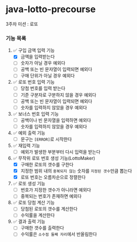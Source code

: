 # java-lotto-precourse

3주차 미션 : 로또

### 기능 목록

1. ✅ 구입 금액 입력 기능
    - [x] 금액을 입력받는다
    - [ ] 숫자가 아닐 경우 예외다
    - [ ] 공백 또는 빈 문자열이 입력되면 예외다
    - [ ] 구매 단위가 아닐 경우 예외다

2. ✅ 로또 번호 입력 기능
    - [ ] 당첨 번호를 입력 받는다
    - [ ] 기준 구분자로 구분하지 않을 경우 예외다
    - [ ] 공백 또는 빈 문자열이 입력되면 예외다
    - [ ] 숫자를 입력하지 않았을 경우 예외다

3. ✅ 보너스 번호 입력 기능
    - [ ] 공백이나 빈 문자열을 입력하면 예외다
    - [ ] 숫자를 입력하지 않았을 경우 예외다

4. ✅ 예외 출력 기능
    - [ ] 문구는 `[ERROR]`로 시작한다

5. ✅ 재입력 기능
    - [ ] 예외가 발생한 부분부터 다시 입력을 받는다

6. ✅ 무작위 로또 번호 생성 기능(LottoMaker)
    - [x] 구매한 로또의 갯수를 구한다
    - [x] 지정한 범위 내의 `중복되지 않는` 숫자를 `지정된 갯수`만큼 뽑는다
    - [x] 로또 번호는 오름차순으로 정렬한다

7. ✅ 로또 생성 기능
    - [ ] 번호가 지정한 갯수가 아니라면 예외다
    - [ ] 중복되는 번호가 존재하면 예외다

8. ✅ 로또 당첨 계산 기능
    - [ ] 당첨된 로또의 갯수를 계산한다
    - [ ] 수익률을 계산한다

9. ✅ 결과 출력 기능
    - [ ] 구매한 갯수를 출력한다
    - [ ] 수익률은 `소수점 둘째 자리`에서 반올림한다

